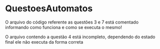 # QuestoesAutomatos
O arquivo do código referente as questões 3 e 7 está comentado informando como funciona e como se executa o mesmo!

O arquivo contendo a questão 4 está incompleto, dependendo do estado final ele não executa da forma correta
